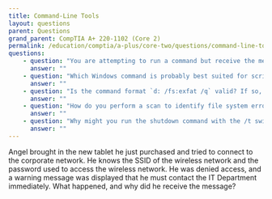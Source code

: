 ```yaml
---
title: Command-Line Tools
layout: questions
parent: Questions
grand_parent: CompTIA A+ 220-1102 (Core 2)
permalink: /education/comptia/a-plus/core-two/questions/command-line-tools/
questions:
    - question: "You are attempting to run a command but receive the message “The requested operation requires elevation.” What must you do to run the command?"
      answer: ""
    - question: "Which Windows command is probably best suited for scripting file backup operations?"
      answer: ""
    - question: "Is the command format `d: /fs:exfat /q` valid? If so, what is its effect, and what precaution might you need to take before running it?"
      answer: ""
    - question: "How do you perform a scan to identify file system errors in read-only mode?"
      answer: ""
    - question: "Why might you run the shutdown command with the /t switch?"
      answer: ""
---
```


Angel brought in the new tablet he just purchased and tried to connect to the corporate network. He knows the SSID of the wireless network and the password used to access the wireless network. He was denied access, and a warning message was displayed that he must contact the IT Department immediately. What happened, and why did he receive the message?